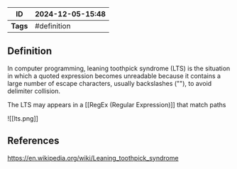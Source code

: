 | ID       | 2024-12-05-15:48 |
| -------- | ---------------- |
| **Tags** | #definition      |
## Definition

In computer programming, leaning toothpick syndrome (LTS) is the situation in which a quoted expression becomes unreadable because it contains a large number of escape characters, usually backslashes ("\"), to avoid delimiter collision.

The LTS may appears in a [[RegEx (Regular Expression)]] that match paths

![[lts.png]]
## References
https://en.wikipedia.org/wiki/Leaning_toothpick_syndrome